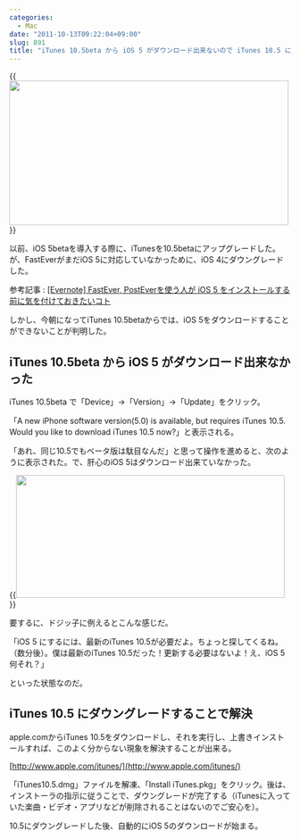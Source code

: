 ```yaml
---
categories:
  - Mac
date: "2011-10-13T09:22:04+09:00"
slug: 891
title: "iTunes 10.5beta から iOS 5 がダウンロード出来ないので iTunes 10.5 にダウングレードした"
---
```


{{<img alt="" src="/images/2011/10/0891_1.jpg" width="500" height="259">}}

以前、iOS 5betaを導入する際に、iTunesを10.5betaにアップグレードした。が、FastEverがまだiOS 5に対応していなかっために、iOS 4にダウングレードした。

参考記事 : [[Evernote] FastEver, PostEverを使う人が iOS 5 をインストールする前に気を付けておきたいコト](http://rakuishi.com/archives/812/)

しかし、今朝になってiTunes 10.5betaからでは、iOS 5をダウンロードすることができないことが判明した。

## iTunes 10.5beta から iOS 5 がダウンロード出来なかった

iTunes 10.5beta で「Device」→「Version」→「Update」をクリック。

「A new iPhone software version(5.0) is available, but requires iTunes 10.5. Would you like to download iTunes 10.5 now?」と表示される。

「あれ、同じ10.5でもベータ版は駄目なんだ」と思って操作を進めると、次のように表示された。で、肝心のiOS 5はダウンロード出来ていなかった。

{{<img alt="" src="/images/2011/10/0891_2.jpg" width="481" height="220">}}

要するに、ドジッ子に例えるとこんな感じだ。

「iOS 5 にするには、最新のiTunes 10.5が必要だよ。ちょっと探してくるね。（数分後）。僕は最新のiTunes 10.5だった！更新する必要はないよ！え、iOS 5 何それ？」

といった状態なのだ。

## iTunes 10.5 にダウングレードすることで解決

apple.comからiTunes 10.5をダウンロードし、それを実行し、上書きインストールすれば、このよく分からない現象を解決することが出来る。

[http://www.apple.com/itunes/](http://www.apple.com/itunes/)

「iTunes10.5.dmg」ファイルを解凍、「Install iTunes.pkg」をクリック。後は、インストーラの指示に従うことで、ダウングレードが完了する（iTunesに入っていた楽曲・ビデオ・アプリなどが削除されることはないのでご安心を）。

10.5にダウングレードした後、自動的にiOS 5のダウンロードが始まる。

